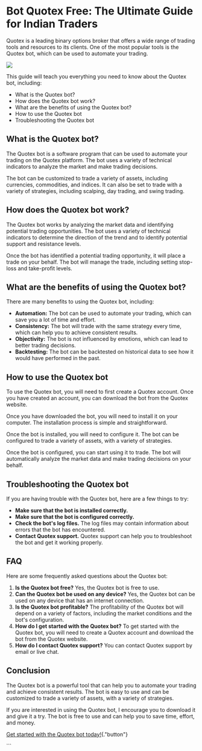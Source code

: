 # Bot Quotex Free: The Ultimate Guide for Indian Traders

Quotex is a leading binary options broker that offers a wide range of
trading tools and resources to its clients. One of the most popular
tools is the Quotex bot, which can be used to automate your trading.

[![](https://static.quotex.io/files/4_en/300_250.jpg)](https://traff.sbs/brokerqxlid)

This guide will teach you everything you need to know about the Quotex
bot, including:

-   What is the Quotex bot?
-   How does the Quotex bot work?
-   What are the benefits of using the Quotex bot?
-   How to use the Quotex bot
-   Troubleshooting the Quotex bot

## What is the Quotex bot?

The Quotex bot is a software program that can be used to automate your
trading on the Quotex platform. The bot uses a variety of technical
indicators to analyze the market and make trading decisions.

The bot can be customized to trade a variety of assets, including
currencies, commodities, and indices. It can also be set to trade with a
variety of strategies, including scalping, day trading, and swing
trading.

## How does the Quotex bot work?

The Quotex bot works by analyzing the market data and identifying
potential trading opportunities. The bot uses a variety of technical
indicators to determine the direction of the trend and to identify
potential support and resistance levels.

Once the bot has identified a potential trading opportunity, it will
place a trade on your behalf. The bot will manage the trade, including
setting stop-loss and take-profit levels.

## What are the benefits of using the Quotex bot?

There are many benefits to using the Quotex bot, including:

-   **Automation:** The bot can be used to automate your trading, which
    can save you a lot of time and effort.
-   **Consistency:** The bot will trade with the same strategy every
    time, which can help you to achieve consistent results.
-   **Objectivity:** The bot is not influenced by emotions, which can
    lead to better trading decisions.
-   **Backtesting:** The bot can be backtested on historical data to see
    how it would have performed in the past.

## How to use the Quotex bot

To use the Quotex bot, you will need to first create a Quotex account.
Once you have created an account, you can download the bot from the
Quotex website.

Once you have downloaded the bot, you will need to install it on your
computer. The installation process is simple and straightforward.

Once the bot is installed, you will need to configure it. The bot can be
configured to trade a variety of assets, with a variety of strategies.

Once the bot is configured, you can start using it to trade. The bot
will automatically analyze the market data and make trading decisions on
your behalf.

## Troubleshooting the Quotex bot

If you are having trouble with the Quotex bot, here are a few things to
try:

-   **Make sure that the bot is installed correctly.**
-   **Make sure that the bot is configured correctly.**
-   **Check the bot\'s log files.** The log files may contain
    information about errors that the bot has encountered.
-   **Contact Quotex support.** Quotex support can help you to
    troubleshoot the bot and get it working properly.

## FAQ

Here are some frequently asked questions about the Quotex bot:

1.  **Is the Quotex bot free?** Yes, the Quotex bot is free to use.
2.  **Can the Quotex bot be used on any device?** Yes, the Quotex bot
    can be used on any device that has an internet connection.
3.  **Is the Quotex bot profitable?** The profitability of the Quotex
    bot will depend on a variety of factors, including the market
    conditions and the bot\'s configuration.
4.  **How do I get started with the Quotex bot?** To get started with
    the Quotex bot, you will need to create a Quotex account and
    download the bot from the Quotex website.
5.  **How do I contact Quotex support?** You can contact Quotex support
    by email or live chat.

## Conclusion

The Quotex bot is a powerful tool that can help you to automate your
trading and achieve consistent results. The bot is easy to use and can
be customized to trade a variety of assets, with a variety of
strategies.

If you are interested in using the Quotex bot, I encourage you to
download it and give it a try. The bot is free to use and can help you
to save time, effort, and money.

[Get started with the Quotex bot
today!](\%22https://traff.sbs/brokerqxlid\%22){."button"}

\`\`\`

